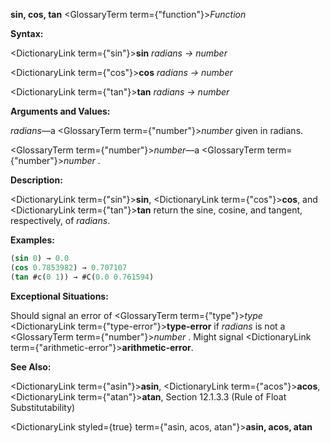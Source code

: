 **sin, cos, tan** <GlossaryTerm  term={"function"}><i>Function</i></GlossaryTerm> 



**Syntax:** 



<DictionaryLink  term={"sin"}><b>sin</b></DictionaryLink> *radians → number* 



<DictionaryLink  term={"cos"}><b>cos</b></DictionaryLink> *radians → number* 



<DictionaryLink  term={"tan"}><b>tan</b></DictionaryLink> *radians → number* 



**Arguments and Values:** 



*radians*—a <GlossaryTerm  term={"number"}><i>number</i></GlossaryTerm> given in radians. 



<GlossaryTerm  term={"number"}><i>number</i></GlossaryTerm>—a <GlossaryTerm  term={"number"}><i>number</i></GlossaryTerm> . 



**Description:** 



<DictionaryLink  term={"sin"}><b>sin</b></DictionaryLink>, <DictionaryLink  term={"cos"}><b>cos</b></DictionaryLink>, and <DictionaryLink  term={"tan"}><b>tan</b></DictionaryLink> return the sine, cosine, and tangent, respectively, of *radians*. 



**Examples:**
```lisp
(sin 0) → 0.0 
(cos 0.7853982) → 0.707107 
(tan #c(0 1)) → #C(0.0 0.761594) 
```
**Exceptional Situations:** 



Should signal an error of <GlossaryTerm  term={"type"}><i>type</i></GlossaryTerm> <DictionaryLink  term={"type-error"}><b>type-error</b></DictionaryLink> if *radians* is not a <GlossaryTerm  term={"number"}><i>number</i></GlossaryTerm> . Might signal <DictionaryLink  term={"arithmetic-error"}><b>arithmetic-error</b></DictionaryLink>. 



**See Also:** 



<DictionaryLink  term={"asin"}><b>asin</b></DictionaryLink>, <DictionaryLink  term={"acos"}><b>acos</b></DictionaryLink>, <DictionaryLink  term={"atan"}><b>atan</b></DictionaryLink>, Section 12.1.3.3 (Rule of Float Substitutability) 







 



 



<DictionaryLink styled={true} term={"asin, acos, atan"}><b>asin, acos, atan</b></DictionaryLink> 



